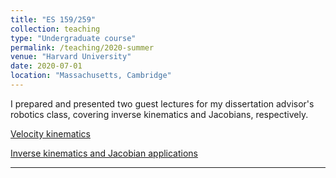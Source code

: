 ```yaml
---
title: "ES 159/259"
collection: teaching
type: "Undergraduate course"
permalink: /teaching/2020-summer
venue: "Harvard University"
date: 2020-07-01
location: "Massachusetts, Cambridge"
---
```


I prepared and presented two guest lectures for my dissertation advisor's robotics class, covering inverse kinematics and Jacobians, respectively.

[Velocity kinematics](http://peter-york.github.io/files/Velocity_Kinematics_Lecture_Notes.pdf)

[Inverse kinematics and Jacobian applications](http://peter-york.github.io/files/IK_and_Jacobian_Applications_Lecture_Notes.pdf)

---
